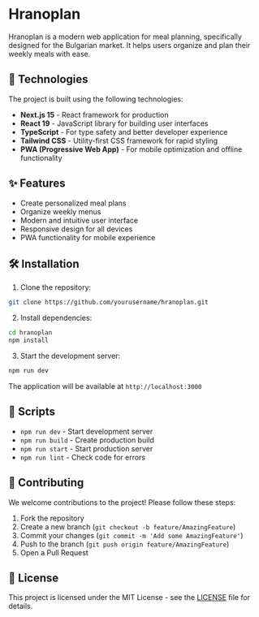 # Hranoplan

Hranoplan is a modern web application for meal planning, specifically designed for the Bulgarian market. It helps users organize and plan their weekly meals with ease.

## 🚀 Technologies

The project is built using the following technologies:

- **Next.js 15** - React framework for production
- **React 19** - JavaScript library for building user interfaces
- **TypeScript** - For type safety and better developer experience
- **Tailwind CSS** - Utility-first CSS framework for rapid styling
- **PWA (Progressive Web App)** - For mobile optimization and offline functionality

## ✨ Features

- Create personalized meal plans
- Organize weekly menus
- Modern and intuitive user interface
- Responsive design for all devices
- PWA functionality for mobile experience

## 🛠️ Installation

1. Clone the repository:
```bash
git clone https://github.com/yourusername/hranoplan.git
```

2. Install dependencies:
```bash
cd hranoplan
npm install
```

3. Start the development server:
```bash
npm run dev
```

The application will be available at `http://localhost:3000`

## 📝 Scripts

- `npm run dev` - Start development server
- `npm run build` - Create production build
- `npm run start` - Start production server
- `npm run lint` - Check code for errors

## 🤝 Contributing

We welcome contributions to the project! Please follow these steps:

1. Fork the repository
2. Create a new branch (`git checkout -b feature/AmazingFeature`)
3. Commit your changes (`git commit -m 'Add some AmazingFeature'`)
4. Push to the branch (`git push origin feature/AmazingFeature`)
5. Open a Pull Request

## 📄 License

This project is licensed under the MIT License - see the [LICENSE](LICENSE) file for details.

